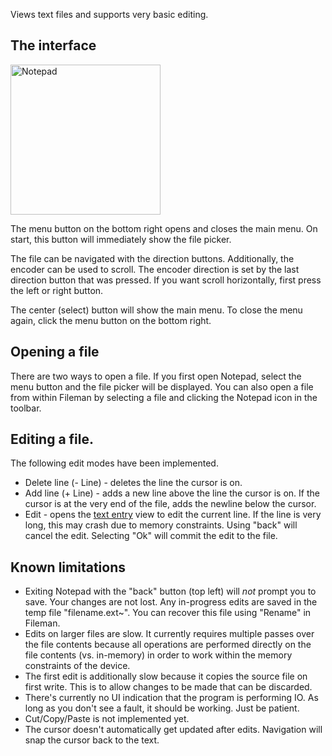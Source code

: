 Views text files and supports very basic editing.

## The interface

<img width="240" alt="Notepad" src="https://github.com/eried/portapack-mayhem/assets/21130052/f7591165-9965-441f-b8cf-1e4f2dc04566">

The menu button on the bottom right opens and closes the main menu. On start, this button will immediately show the file picker.

The file can be navigated with the direction buttons. Additionally, the encoder can be used to scroll. The encoder direction is set by the last direction button that was pressed. If you want scroll horizontally, first press the left or right button.

The center (select) button will show the main menu. To close the menu again, click the menu button on the bottom right.

## Opening a file

There are two ways to open a file. If you first open Notepad, select the menu button and the file picker will be displayed. You can also open a file from within Fileman by selecting a file and clicking the Notepad icon in the toolbar.

## Editing a file.

The following edit modes have been implemented.
- Delete line (- Line) - deletes the line the cursor is on.
- Add line (+ Line) - adds a new line above the line the cursor is on. If the cursor is at the very end of the file, adds the newline below the cursor.
- Edit - opens the [text entry](Text-Entry) view to edit the current line. If the line is very long, this may crash due to memory constraints. Using "back" will cancel the edit. Selecting "Ok" will commit the edit to the file.

## Known limitations

- Exiting Notepad with the "back" button (top left) will _not_ prompt you to save. Your changes are not lost. Any in-progress edits are saved in the temp file "filename.ext~". You can recover this file using "Rename" in Fileman.
- Edits on larger files are slow. It currently requires multiple passes over the file contents because all operations are performed directly on the file contents (vs. in-memory) in order to work within the memory constraints of the device.
- The first edit is additionally slow because it copies the source file on first write. This is to allow changes to be made that can be discarded.
- There's currently no UI indication that the program is performing IO. As long as you don't see a fault, it should be working. Just be patient.
- Cut/Copy/Paste is not implemented yet.
- The cursor doesn't automatically get updated after edits. Navigation will snap the cursor back to the text.